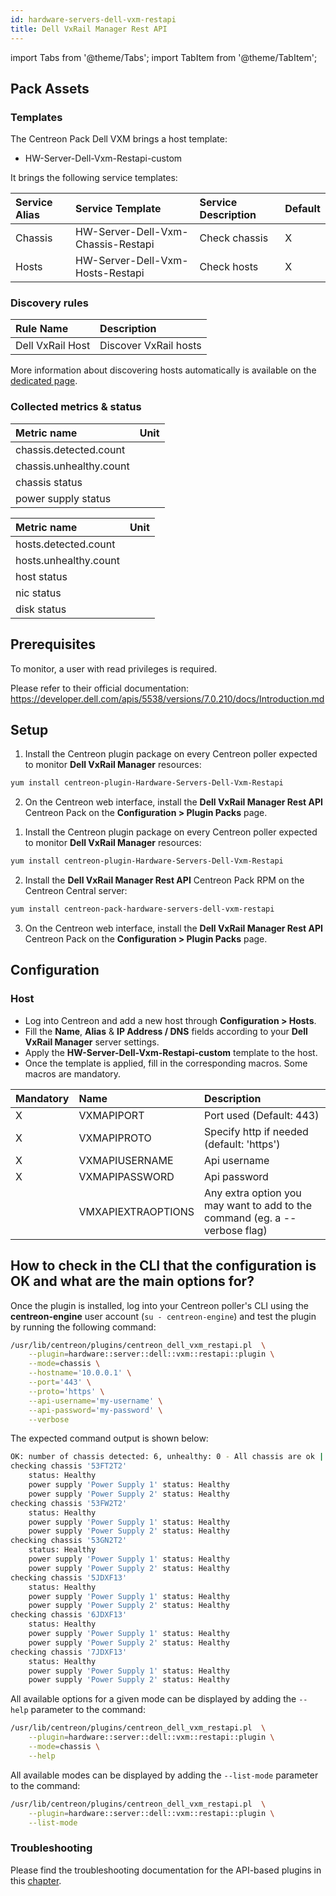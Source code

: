 ```yaml
---
id: hardware-servers-dell-vxm-restapi
title: Dell VxRail Manager Rest API
---
```

import Tabs from '@theme/Tabs';
import TabItem from '@theme/TabItem';

## Pack Assets

### Templates

The Centreon Pack Dell VXM brings a host template:
* HW-Server-Dell-Vxm-Restapi-custom

It brings the following service templates:

| Service Alias | Service Template                   | Service Description | Default |
|:--------------|:-----------------------------------|:--------------------|:--------|
| Chassis       | HW-Server-Dell-Vxm-Chassis-Restapi | Check chassis       | X       |
| Hosts         | HW-Server-Dell-Vxm-Hosts-Restapi   | Check hosts         | X       |

### Discovery rules

<Tabs groupId="sync">
<TabItem value="Host" label="Host">

| Rule Name        | Description           |
|:-----------------|:----------------------|
| Dell VxRail Host | Discover VxRail hosts |

More information about discovering hosts automatically is available on the [dedicated page](/docs/monitoring/discovery/hosts-discovery).

</TabItem>
</Tabs>

### Collected metrics & status

<Tabs groupId="sync">
<TabItem value="Chassis" label="Chassis">

| Metric name             | Unit  |
| :---------------------- | :---- |
| chassis.detected.count  |       |
| chassis.unhealthy.count |       |
| chassis status          |       |
| power supply status     |       |

</TabItem>
<TabItem value="Hosts" label="Hosts">

| Metric name           | Unit  |
| :-------------------- | :---- |
| hosts.detected.count  |       |
| hosts.unhealthy.count |       |
| host status           |       |
| nic status            |       |
| disk status           |       |

</TabItem>
</Tabs>

## Prerequisites

To monitor, a user with read privileges is required.

Please refer to their official documentation: https://developer.dell.com/apis/5538/versions/7.0.210/docs/Introduction.md

## Setup

<Tabs groupId="sync">
<TabItem value="Online License" label="Online License">

1. Install the Centreon plugin package on every Centreon poller expected to monitor **Dell VxRail Manager** resources:

```bash
yum install centreon-plugin-Hardware-Servers-Dell-Vxm-Restapi
```

2. On the Centreon web interface, install the **Dell VxRail Manager Rest API** Centreon Pack on the **Configuration > Plugin Packs** page.

</TabItem>

<TabItem value="Offline License" label="Offline License">

1. Install the Centreon plugin package on every Centreon poller expected to monitor **Dell VxRail Manager** resources:

```bash
yum install centreon-plugin-Hardware-Servers-Dell-Vxm-Restapi
```

2. Install the **Dell VxRail Manager Rest API** Centreon Pack RPM on the Centreon Central server:

```bash
yum install centreon-pack-hardware-servers-dell-vxm-restapi
```

3. On the Centreon web interface, install the **Dell VxRail Manager Rest API** Centreon Pack on the **Configuration > Plugin Packs** page.

</TabItem>
</Tabs>

## Configuration

### Host

* Log into Centreon and add a new host through **Configuration > Hosts**.
* Fill the **Name**, **Alias** & **IP Address / DNS** fields according to your **Dell VxRail Manager** server settings.
* Apply the **HW-Server-Dell-Vxm-Restapi-custom** template to the host.
* Once the template is applied, fill in the corresponding macros. Some macros are mandatory.

| Mandatory | Name               | Description                                                                |
| :-------- | :----------------- | :------------------------------------------------------------------------- |
| X         | VXMAPIPORT         | Port used (Default: 443)                                                   |
| X         | VXMAPIPROTO        | Specify http if needed (default: 'https')                                  |
| X         | VXMAPIUSERNAME     | Api username                                                               |
| X         | VXMAPIPASSWORD     | Api password                                                               |
|           | VMXAPIEXTRAOPTIONS | Any extra option you may want to add to the command (eg. a --verbose flag) |

## How to check in the CLI that the configuration is OK and what are the main options for? 

Once the plugin is installed, log into your Centreon poller's CLI using the
**centreon-engine** user account (`su - centreon-engine`) and test the plugin by
running the following command:

```bash
/usr/lib/centreon/plugins/centreon_dell_vxm_restapi.pl  \
    --plugin=hardware::server::dell::vxm::restapi::plugin \
    --mode=chassis \
    --hostname='10.0.0.1' \
    --port='443' \
    --proto='https' \
    --api-username='my-username' \
    --api-password='my-password' \
    --verbose
```

The expected command output is shown below:

```bash
OK: number of chassis detected: 6, unhealthy: 0 - All chassis are ok | 'chassis.detected.count'=6;;;0; 'chassis.unhealthy.count'=0;;;0;
checking chassis '53FT2T2'
    status: Healthy
    power supply 'Power Supply 1' status: Healthy
    power supply 'Power Supply 2' status: Healthy
checking chassis '53FW2T2'
    status: Healthy
    power supply 'Power Supply 1' status: Healthy
    power supply 'Power Supply 2' status: Healthy
checking chassis '53GN2T2'
    status: Healthy
    power supply 'Power Supply 1' status: Healthy
    power supply 'Power Supply 2' status: Healthy
checking chassis '5JDXF13'
    status: Healthy
    power supply 'Power Supply 1' status: Healthy
    power supply 'Power Supply 2' status: Healthy
checking chassis '6JDXF13'
    status: Healthy
    power supply 'Power Supply 1' status: Healthy
    power supply 'Power Supply 2' status: Healthy
checking chassis '7JDXF13'
    status: Healthy
    power supply 'Power Supply 1' status: Healthy
    power supply 'Power Supply 2' status: Healthy
```

All available options for a given mode can be displayed by adding the 
`--help` parameter to the command:

```bash
/usr/lib/centreon/plugins/centreon_dell_vxm_restapi.pl  \
    --plugin=hardware::server::dell::vxm::restapi::plugin \
    --mode=chassis \
    --help
```

All available modes can be displayed by adding the 
`--list-mode` parameter to the command:

```bash
/usr/lib/centreon/plugins/centreon_dell_vxm_restapi.pl  \
    --plugin=hardware::server::dell::vxm::restapi::plugin \
    --list-mode
```

### Troubleshooting

Please find the troubleshooting documentation for the API-based plugins in
this [chapter](../getting-started/how-to-guides/troubleshooting-plugins.md#http-and-api-checks).

